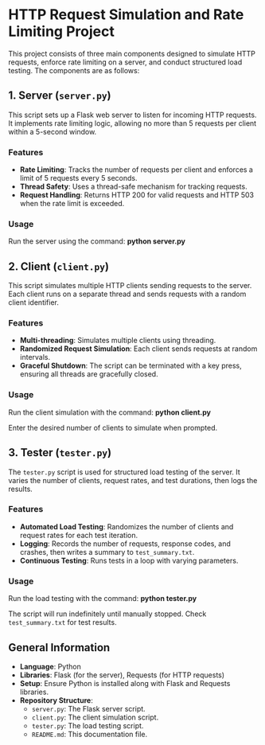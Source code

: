 # HTTP Request Simulation and Rate Limiting Project

This project consists of three main components designed to simulate HTTP requests, enforce rate limiting on a server, and conduct structured load testing. The components are as follows:

## 1. Server (`server.py`)

This script sets up a Flask web server to listen for incoming HTTP requests. It implements rate limiting logic, allowing no more than 5 requests per client within a 5-second window.

### Features
- **Rate Limiting**: Tracks the number of requests per client and enforces a limit of 5 requests every 5 seconds.
- **Thread Safety**: Uses a thread-safe mechanism for tracking requests.
- **Request Handling**: Returns HTTP 200 for valid requests and HTTP 503 when the rate limit is exceeded.

### Usage
Run the server using the command:
                                                                                                      **python server.py** 


## 2. Client (`client.py`)

This script simulates multiple HTTP clients sending requests to the server. Each client runs on a separate thread and sends requests with a random client identifier.

### Features
- **Multi-threading**: Simulates multiple clients using threading.
- **Randomized Request Simulation**: Each client sends requests at random intervals.
- **Graceful Shutdown**: The script can be terminated with a key press, ensuring all threads are gracefully closed.

### Usage
Run the client simulation with the command:
                                                                                                      **python client.py**


Enter the desired number of clients to simulate when prompted.

## 3. Tester (`tester.py`)

The `tester.py` script is used for structured load testing of the server. It varies the number of clients, request rates, and test durations, then logs the results.

### Features
- **Automated Load Testing**: Randomizes the number of clients and request rates for each test iteration.
- **Logging**: Records the number of requests, response codes, and crashes, then writes a summary to `test_summary.txt`.
- **Continuous Testing**: Runs tests in a loop with varying parameters.

### Usage
Run the load testing with the command:
                                                                                                      **python tester.py**


The script will run indefinitely until manually stopped. Check `test_summary.txt` for test results.

## General Information

- **Language**: Python
- **Libraries**: Flask (for the server), Requests (for HTTP requests)
- **Setup**: Ensure Python is installed along with Flask and Requests libraries.
- **Repository Structure**:
  - `server.py`: The Flask server script.
  - `client.py`: The client simulation script.
  - `tester.py`: The load testing script.
  - `README.md`: This documentation file.


